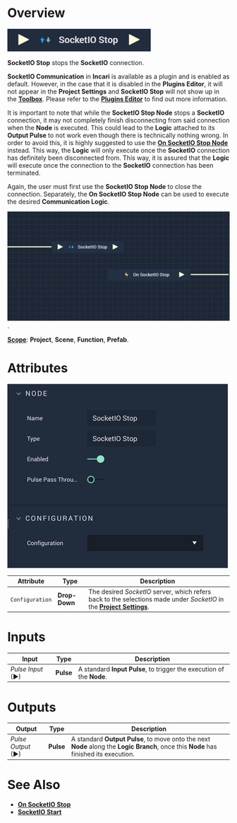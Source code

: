# Overview

![The SocketIO Stop Node.](../../../.gitbook/assets/socketiostop.png)

**SocketIO Stop** stops the **SocketIO** connection.

**SocketIO Communication** in **Incari** is available as a plugin and is enabled as default. However, in the case that it is disabled in the **Plugins Editor**, it will not appear in the **Project Settings** and **SocketIO Stop** will not show up in the [**Toolbox**](../../overview.md). Please refer to the [**Plugins Editor**](../../../modules/plugins/README.md) to find out more information.

It is important to note that while the **SocketIO Stop Node** stops a **SocketIO** connection, it may not completely finish disconnecting from said connection when the **Node** is executed. This could lead to the **Logic** attached to its **Output Pulse** 
to not work even though there is technically nothing wrong. In order to avoid this, it is highly suggested to use 
the [**On SocketIO Stop Node**](events/onsocketiostop.md) instead. This way, the **Logic** will only execute once the **SocketIO** connection has definitely been disconnected from. This way, it is assured that the **Logic** will execute once the connection to the **SocketIO** connection has been terminated.

Again, the user must first use the **SocketIO Stop Node** to close the connection. Separately, the **On SocketIO Stop Node** can be used to execute the desired **Communication Logic**.  

![SocketIO Stop and On SocketIO Stop Configuration.](../../../.gitbook/assets/socketiostopvsonsocketiostop.png).

[**Scope**](../overview.md#scopes): **Project**, **Scene**, **Function**, **Prefab**.

# Attributes

![The SocketIO Stop Node Attributes.](../../../.gitbook/assets/socketiostopattributes.png)

|Attribute|Type|Description|
|---|---|---|
|`Configuration`|**Drop-Down**|The desired _SocketIO_ server, which refers back to the selections made under *SocketIO* in the [**Project Settings**](../../../modules/project-settings.md).| 

# Inputs

|Input|Type|Description|
|---|---|---|
|*Pulse Input* (►)|**Pulse**|A standard **Input Pulse**, to trigger the execution of the **Node**.|

# Outputs

|Output|Type|Description|
|---|---|---|
|*Pulse Output* (►)|**Pulse**|A standard **Output Pulse**, to move onto the next **Node** along the **Logic Branch**, once this **Node** has finished its execution.|

# See Also

* [**On SocketIO Stop**](events/onsocketiostop.md)
* [**SocketIO Start**](socketiostart.md)
